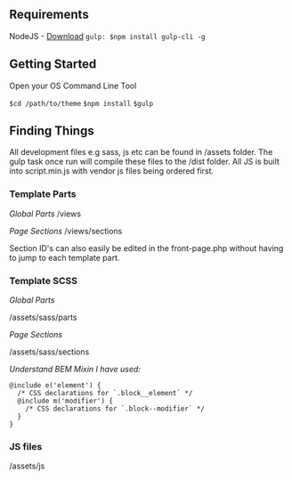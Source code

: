 ## Requirements

NodeJS - [Download](https://nodejs.org/en/)
`gulp: $npm install gulp-cli -g`

## Getting Started

Open your OS Command Line Tool

`$cd /path/to/theme`
`$npm install`
`$gulp`

## Finding Things

All development files e.g sass, js etc can be found in /assets folder. The gulp task once run will compile these files to the /dist folder. All JS is built into script.min.js with vendor js files being ordered first.

### Template Parts

*Global Parts*
/views

*Page Sections*
/views/sections

Section ID's can also easily be edited in the front-page.php without having to jump to each template part.

### Template SCSS

*Global Parts*

/assets/sass/parts

*Page Sections*

/assets/sass/sections

*Understand BEM Mixin I have used:*

```
@include e('element') {
  /* CSS declarations for `.block__element` */
  @include m('modifier') {
    /* CSS declarations for `.block--modifier` */
  }
}
```

### JS files

/assets/js
